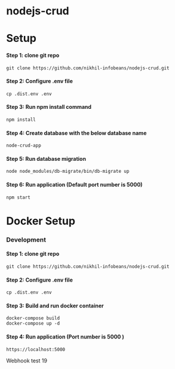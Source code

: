 # nodejs-crud

# Setup

#### Step 1: clone git repo

```
git clone https://github.com/nikhil-infobeans/nodejs-crud.git
```
#### Step 2: Configure .env file

```
cp .dist.env .env
```
#### Step 3: Run npm install command

```
npm install
```
#### Step 4: Create database with the below database name

```
node-crud-app
```
#### Step 5: Run database migration

```
node node_modules/db-migrate/bin/db-migrate up
```
#### Step 6: Run application (Default port number is 5000)

```
npm start
```

# Docker Setup 
### Development

#### Step 1: clone git repo

```
git clone https://github.com/nikhil-infobeans/nodejs-crud.git
```

#### Step 2: Configure .env file

```
cp .dist.env .env
```

#### Step 3: Build and run docker container

```
docker-compose build
docker-compose up -d
```
#### Step 4: Run application (Port number is 5000 )

```
https://localhost:5000
```

Webhook test 19


